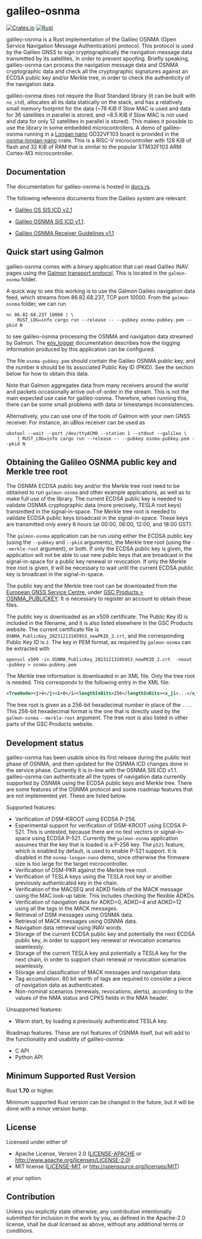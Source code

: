 # galileo-osnma

[![Crates.io][crates-badge]][crates-url]
[![Rust](https://github.com/daniestevez/galileo-osnma/actions/workflows/rust.yml/badge.svg)](https://github.com/daniestevez/galileo-osnma/actions/workflows/rust.yml)

[crates-badge]: https://img.shields.io/crates/v/galileo-osnma.svg
[crates-url]: https://crates.io/crates/galileo-osnma

galileo-osnma is a Rust implementation of the Galileo OSNMA (Open Service
Navigation Message Authentication) protocol. This protocol is used by the
Galileo GNSS to sign cryptographically the navigation message data transmitted
by its satellites, in order to prevent spoofing. Briefly speaking, galileo-osnma
can process the navigation message data and OSNMA cryptographic data and check
all the cryptographic signatures against an ECDSA public key and/or Merkle tree,
in order to check the authenticity of the navigation data.

galileo-osnma does not require the Rust Standard library (it can be built with
`no_std`), allocates all its data statically on the stack, and has a relatively
small memory footprint for the data (~76 KiB if Slow MAC is used and data for 36
satellites in parallel is stored, and ~8.5 KiB if Slow MAC is not used and data
for only 12 satellites in parallel is stored). This makes it possible to use the
library in some embedded microcontrollers. A demo of galileo-osnma running in a
[Longan nano](https://longan.sipeed.com/en/) GD32VF103 board is provided in the
[osnma-longan-nano](https://github.com/daniestevez/galileo-osnma/tree/main/osnma-longan-nano)
crate. This is a RISC-V microcontroller with 128 KiB of flash and 32 KiB of RAM
that is similar to the popular STM32F103 ARM Cortex-M3 microcontroller.

## Documentation

The documentation for galileo-osnma is hosted in
[docs.rs](https://docs.rs/galileo-osnma/).

The following reference documents from the Galileo system are relevant:

* [Galileo OS SIS ICD v2.1](https://www.gsc-europa.eu/sites/default/files/sites/all/files/Galileo_OS_SIS_ICD_v2.1.pdf)

* [Galileo OSNMA SIS ICD v1.1](https://www.gsc-europa.eu/sites/default/files/sites/all/files/Galileo_OSNMA_SIS_ICD_v1.1.pdf).

* [Galileo OSNMA Receiver Guidelines v1.1](https://www.gsc-europa.eu/sites/default/files/sites/all/files/Galileo_OSNMA_Receiver_Guidelines_v1.1.pdf)

## Quick start using Galmon

galileo-osnma comes with a binary application that can read Galileo INAV pages
using the [Galmon](https://github.com/berthubert/galmon) [transport
protocol](https://github.com/berthubert/galmon#internals). This is located in
the `galmon-osnma` folder.

A quick way to see this working is to use the Galmon Galileo navigation data
feed, which streams from 86.82.68.237, TCP port 10000. From the `galmon-osnma`
folder, we can run
```
nc 86.82.68.237 10000 | \
    RUST_LOG=info cargo run --release -- --pubkey osnma-pubkey.pem --pkid N
```
to see galileo-osnma processing the OSNMA and navigation data streamed by Galmon.
The [env_logger](https://docs.rs/env_logger/latest/env_logger/) documentation describes
how the logging information produced by this application can be configured.

The file `osnma-pubkey.pem` should contain the Galileo OSNMA public key, and the
number `N` should be its associated Public Key ID (PKID). See the section below
for how to obtain this data.

Note that Galmon aggregates data from many receivers around the world and
packets occasionally arrive out-of-order in the stream. This is not the main
expected use case for galileo-osnma. Therefore, when running this, there can be
some small problems with data or timestamps inconsistencies.

Alternatively, you can use one of the tools of Galmon with your own GNSS
receiver. For instance, an uBlox receiver can be used as
```
ubxtool --wait --port /dev/ttyACM0 --station 1 --stdout --galileo \
    | RUST_LOG=info cargo run --release -- --pubkey osnma-pubkey.pem --pkid N
```

## Obtaining the Galileo OSNMA public key and Merkle tree root

The OSNMA ECDSA public key and/or the Merkle tree root need to be obtained to
run `galmon-osnma` and other example applications, as well as to make full use
of the library. The current ECDSA public key is needed to validate OSNMA
cryptographic data (more precisely, TESLA root keys) transmitted in the
signal-in-space. The Merkle tree root is needed to validate ECDSA public keys
broadcast in the signal-in-space. These keys are transmitted only every 6
hours (at 00:00, 06:00, 12:00, and 18:00 GST).

The `galmon-osnma` application can be run using either the ECDSA public key
(using the `--pubkey` and `--pkid` arguments), the Merkle tree root (using the
`--merkle-root` argument), or both. If only the ECDSA public key is given, the
application will not be able to use new public keys that are broadcast in the
signal-in-space for a public key renewal or revocation. If only the Merkle tree
root is given, it will be necessary to wait until the current ECDSA public key
is broadcast in the signal-in-space.

The public key and the Merkle tree root can be
downloaded from the [European GNSS Service Centre](https://www.gsc-europa.eu/),
under [GSC Products > OSNMA_PUBLICKEY](https://www.gsc-europa.eu/gsc-products/OSNMA/PKI).
It is necessary to register an account to obtain these files.

The public key is downloaded as an x509 certificate. The Public Key ID is included
in the filename, and it is also listed elsewhere in the GSC Products website.
The current certificate file is `OSNMA_PublicKey_20231213105953_newPKID_2.crt`,
and the corresponding Public Key ID is `2`. The key in PEM format, as required by
`galmon-osnma` can be extracted with
```
openssl x509 -in OSNMA_PublicKey_20231213105953_newPKID_2.crt  -noout -pubkey > osnma-pubkey.pem
```

The Merkle tree information is downloaded in an XML file. Only the tree root is
needed. This corresponds to the following entry in the XML file:
```xml
<TreeNode><j>4</j><i>0</i><lengthInBits>256</lengthInBits><x_ji>...</x_ji></TreeNode>
```
The tree root is given as a 256-bit hexadecimal number in place of the `...`. This
256-bit hexadecimal format is the one that is directly used by the `galmon-osnma`
`--merkle-root` argument. The tree root is also listed in other parts of the GSC Products
website.

## Development status

galileo-osnma has been usable since its first release during the public test
phase of OSNMA, and then updated for the OSNMA ICD changes done in the service
phase. Currently it is in-line with the OSNMA SIS ICD v1.1. galileo-osnma can
authenticate all the types of navigation data currently supported by OSNMA using
the ECDSA public keys and Merkle tree. There are some features of the OSNMA
protocol and some roadmap features that are not implemented yet. These are
listed below.

Supported features:

* Verification of DSM-KROOT using ECDSA P-256.
* Experimental support for verification of DSM-KROOT using ECDSA P-521.  This is
  untested, because there are no test vectors or signal-in-space using ECDSA
  P-521. Currently the `galmon-osnma` application assumes that the key that is
  loaded is a P-256 key. The `p521` feature, which is enabled by default, is
  used to enable P-521 support. It is disabled in the `osnma-longan-nano` demo,
  since otherwise the firmware size is too large for the target microcontroller.
* Verification of DSM-PKR against the Merkle tree root.
* Verification of TESLA keys using the TESLA root key or another previously
  authenticated key in the chain.
* Verification of the MACSEQ and ADKD fields of the MACK message using the MAC
  look-up table. This includes checking the flexible ADKDs.
* Verification of navigation data for ADKD=0, ADKD=4 and ADKD=12 using all the
  tags in the MACK messages.
* Retrieval of DSM messages using OSNMA data.
* Retrieval of MACK messages using OSNMA data.
* Navigation data retrieval using INAV words.
* Storage of the current ECDSA public key and potentially the next ECDSA public
  key, in order to support key renewal or revocation scenarios seamlessly.
* Storage of the current TESLA key and potentially a TESLA key for the next
  chain, in order to support chain renewal or revocation scenarios seamlessly.
* Storage and classification of MACK messages and navigation data.
* Tag accumulation. 80 bit worth of tags are required to consider a piece
  of navigation data as authenticated.
* Non-nominal scenarios (renewals, revocations, alerts), according to the values
  of the NMA status and CPKS fields in the NMA header.

Unsupported features:

* Warm start, by loading a previously authenticated TESLA key.

Roadmap features. These are not features of OSNMA itself, but will add to the
functionality and usability of galileo-osnma:

* C API
* Python API

## Minimum Supported Rust Version

Rust **1.70** or higher.

Minimum supported Rust version can be changed in the future, but it will be done
with a minor version bump.

## License

Licensed under either of

 * Apache License, Version 2.0
   ([LICENSE-APACHE](LICENSE-APACHE) or http://www.apache.org/licenses/LICENSE-2.0)
 * MIT license
   ([LICENSE-MIT](LICENSE-MIT) or http://opensource.org/licenses/MIT)

at your option.

## Contribution

Unless you explicitly state otherwise, any contribution intentionally submitted
for inclusion in the work by you, as defined in the Apache-2.0 license, shall be
dual licensed as above, without any additional terms or conditions.
